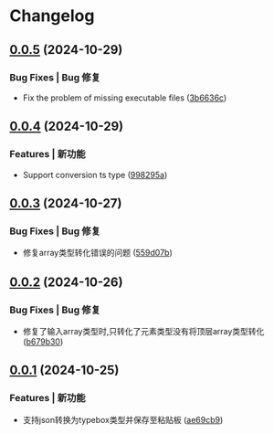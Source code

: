 # Changelog

## [0.0.5](https://github.com/hacxy/json2typebox-cli/compare/v0.0.4...v0.0.5) (2024-10-29)

### Bug Fixes | Bug 修复

* Fix the problem of missing executable files ([3b6636c](https://github.com/hacxy/json2typebox-cli/commit/3b6636c63de32fffb5ac4b0efed13b6835354868))

## [0.0.4](https://github.com/hacxy/json2typebox-cli/compare/v0.0.3...v0.0.4) (2024-10-29)

### Features | 新功能

* Support conversion ts type ([998295a](https://github.com/hacxy/json2typebox-cli/commit/998295a1c837d5f8b85d919f6ffc681d6412af4c))

## [0.0.3](https://github.com/hacxy/json2typebox-cli/compare/0.0.2...v0.0.3) (2024-10-27)

### Bug Fixes | Bug 修复

* 修复array类型转化错误的问题 ([559d07b](https://github.com/hacxy/json2typebox-cli/commit/559d07ba46e0bdb2d792bd0523d3dcb82515ffec))
## [0.0.2](https://github.com/hacxy/json2typebox-cli/compare/0.0.1...0.0.2) (2024-10-26)

### Bug Fixes | Bug 修复

* 修复了输入array类型时,只转化了元素类型没有将顶层array类型转化 ([b679b30](https://github.com/hacxy/json2typebox-cli/commit/b679b30c8cfc1adb5b06ac737ba424df1c5478cc))
## [0.0.1](https://github.com/hacxy/json2typebox-cli/compare/ae69cb9ee7ccbeb012a98679eb0306b7b98389ff...0.0.1) (2024-10-25)

### Features | 新功能

* 支持json转换为typebox类型并保存至粘贴板 ([ae69cb9](https://github.com/hacxy/json2typebox-cli/commit/ae69cb9ee7ccbeb012a98679eb0306b7b98389ff))
